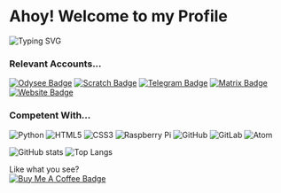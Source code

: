 # Ahoy! Welcome to my Profile

![Typing SVG](https://readme-typing-svg.herokuapp.com?font=Lexend&size=17&color=C9D1D9&vCenter=true&width=600&lines=Just+another+internet+human+who+does+coding+and+things...;I+very+much+recommend+you+check+out+my+website...;I+hope+you+find+my+projects+useful...)

### Relevant Accounts...
[![Odysee Badge](https://img.shields.io/badge/-ValenceTheHuman-ff69b4?style=for-the-badge&logo=Odysee&logoColor=white&link=https://odysee.com/@Valence:4)](https://odysee.com/@Valence:4)
[![Scratch Badge](https://img.shields.io/badge/-ValenceTheHuman-orange?style=for-the-badge&logo=Scratch&logoColor=white&link=https://scratch.mit.edu/users/ValenceTheHuman)](https://scratch.mit.edu/users/ValenceTheHuman)
[![Telegram Badge](https://img.shields.io/badge/-ValenceTheHuman-blue?style=for-the-badge&logo=Telegram&logoColor=white&link=https://t.me/ValenceTheHuman)](https://t.me/ValenceTheHuman)
[![Matrix Badge](https://img.shields.io/badge/-ValenceTheHuman-lightgrey?style=for-the-badge&logo=Matrix&logoColor=white&link=https://matrix.to/#/@valencethehuman:matrix.org)](https://matrix.to/#/@valencethehuman:matrix.org)
[![Website Badge](https://img.shields.io/badge/-declanchidlow.github.io-blue?style=for-the-badge&logo=Internet-Explorer&logoColor=white&link=https://declanchidlow.github.io)](https://declanchidlow.github.io)

### Competent With...
![Python](https://img.shields.io/badge/-Python-yellow?style=for-the-badge&logo=Python&logoColor=white)
![HTML5](https://img.shields.io/badge/-HTML5-orange?style=for-the-badge&logo=HTML5&logoColor=white)
![CSS3](https://img.shields.io/badge/-CSS3-blue?style=for-the-badge&logo=CSS3&logoColor=white)
![Raspberry Pi](https://img.shields.io/badge/-Raspberry%20Pi-red?style=for-the-badge&logo=Raspberry-Pi&logoColor=white)
![GitHub](https://img.shields.io/badge/-GitHub-lightgrey?style=for-the-badge&logo=GitHub&logoColor=white)
![GitLab](https://img.shields.io/badge/-GitLab-orange?style=for-the-badge&logo=GitLab&logoColor=white)
![Atom](https://img.shields.io/badge/-Atom-yellowgreen?style=for-the-badge&logo=Atom&logoColor=white)

![GitHub stats](https://github-readme-stats.vercel.app/api?username=DeclanChidlow&theme=dark&bg_color=#0D1117&show_icons=true&count_private=true)
![Top Langs](https://github-readme-stats.vercel.app/api/top-langs/?username=DeclanChidlow&layout=compact&theme=dark&bg_color=#0D1117&show_icons=true)

Like what you see? \
[![Buy Me A Coffee Badge](https://img.shields.io/badge/-Buy_Me_A_Coffee-yellow?style=for-the-badge&logo=buy-me-a-coffee&logoColor=white&link=https://www.buymeacoffee.com/ValenceTheHuman)](https://www.buymeacoffee.com/ValenceTheHuman)
